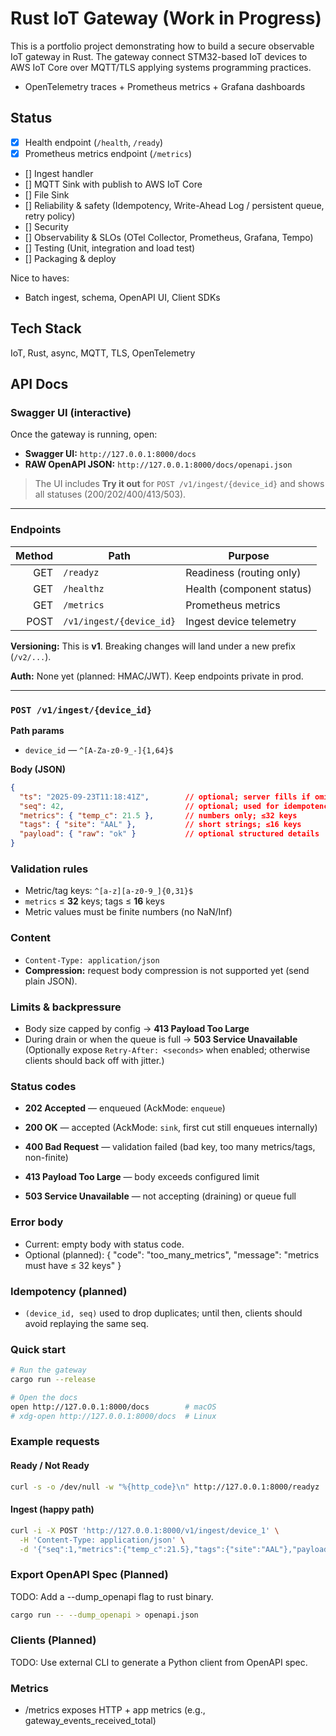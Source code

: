 # Rust IoT Gateway (Work in Progress)

This is a portfolio project demonstrating how to build a secure observable IoT gateway in Rust.
The gateway connect STM32-based IoT devices to AWS IoT Core over MQTT/TLS applying systems programming practices.

- OpenTelemetry traces + Prometheus metrics + Grafana dashboards

## Status
- [x] Health endpoint (`/health`, `/ready`)
- [x] Prometheus metrics endpoint (`/metrics`)
- [] Ingest handler
- [] MQTT Sink with publish to AWS IoT Core
- [] File Sink
- [] Reliability & safety (Idempotency, Write-Ahead Log / persistent queue, retry policy)
- [] Security
- [] Observability & SLOs (OTel Collector, Prometheus, Grafana, Tempo)
- [] Testing (Unit, integration and load test)
- [] Packaging & deploy

Nice to haves:
- Batch ingest, schema, OpenAPI UI, Client SDKs

## Tech Stack
IoT, Rust, async, MQTT, TLS, OpenTelemetry

## API Docs

### Swagger UI (interactive)
Once the gateway is running, open:
- **Swagger UI:** `http://127.0.0.1:8000/docs`
- **RAW OpenAPI JSON:** `http://127.0.0.1:8000/docs/openapi.json`

> The UI includes **Try it out** for `POST /v1/ingest/{device_id}` and shows all statuses (200/202/400/413/503).

---
### Endpoints

| Method | Path                            | Purpose                     |
|-------:|---------------------------------|-----------------------------|
|   GET  | `/readyz`                       | Readiness (routing only)    |
|   GET  | `/healthz`                      | Health (component status)   |
|   GET  | `/metrics`                      | Prometheus metrics          |
|  POST  | `/v1/ingest/{device_id}`        | Ingest device telemetry     |

**Versioning:** This is **v1**. Breaking changes will land under a new prefix (`/v2/...`).

**Auth:** None yet (planned: HMAC/JWT). Keep endpoints private in prod.

---

### `POST /v1/ingest/{device_id}`

**Path params**
- `device_id` — `^[A-Za-z0-9_-]{1,64}$`

**Body (JSON)**
```json
{
  "ts": "2025-09-23T11:18:41Z",        // optional; server fills if omitted
  "seq": 42,                           // optional; used for idempotency later
  "metrics": { "temp_c": 21.5 },       // numbers only; ≤32 keys
  "tags": { "site": "AAL" },           // short strings; ≤16 keys
  "payload": { "raw": "ok" }           // optional structured details
}
```

### Validation rules
- Metric/tag keys: `^[a-z][a-z0-9_]{0,31}$`
- `metrics` ≤ **32** keys; tags ≤ **16** keys
- Metric values must be finite numbers (no NaN/Inf)

### Content
- `Content-Type: application/json`
- **Compression:** request body compression is not supported yet (send plain JSON).

### Limits & backpressure
- Body size capped by config → **413 Payload Too Large**
- During drain or when the queue is full → **503 Service Unavailable**
(Optionally expose `Retry-After: <seconds>` when enabled; otherwise clients should back off with jitter.)

### Status codes

- **202 Accepted** — enqueued (AckMode: `enqueue`)

- **200 OK** — accepted (AckMode: `sink`, first cut still enqueues internally)

- **400 Bad Request** — validation failed (bad key, too many metrics/tags, non-finite)

- **413 Payload Too Large** — body exceeds configured limit

- **503 Service Unavailable** — not accepting (draining) or queue full

### Error body
- Current: empty body with status code.
- Optional (planned):
{ "code": "too_many_metrics", "message": "metrics must have ≤ 32 keys" }


### Idempotency (planned)
- `(device_id, seq)` used to drop duplicates; until then, clients should avoid replaying the same seq.

### Quick start
```bash
# Run the gateway
cargo run --release

# Open the docs
open http://127.0.0.1:8000/docs        # macOS
# xdg-open http://127.0.0.1:8000/docs  # Linux
```

### Example requests
#### Ready / Not Ready
```bash
curl -s -o /dev/null -w "%{http_code}\n" http://127.0.0.1:8000/readyz
```

#### Ingest (happy path)
```bash
curl -i -X POST 'http://127.0.0.1:8000/v1/ingest/device_1' \
  -H 'Content-Type: application/json' \
  -d '{"seq":1,"metrics":{"temp_c":21.5},"tags":{"site":"AAL"},"payload":{"raw":"ok"}}'
```

### Export OpenAPI Spec (Planned)
TODO: Add a --dump_openapi flag to rust binary.

```bash
cargo run -- --dump_openapi > openapi.json
```


### Clients (Planned)
TODO: Use external CLI to generate a Python client from OpenAPI spec.

### Metrics
- /metrics exposes HTTP + app metrics (e.g., gateway_events_received_total)